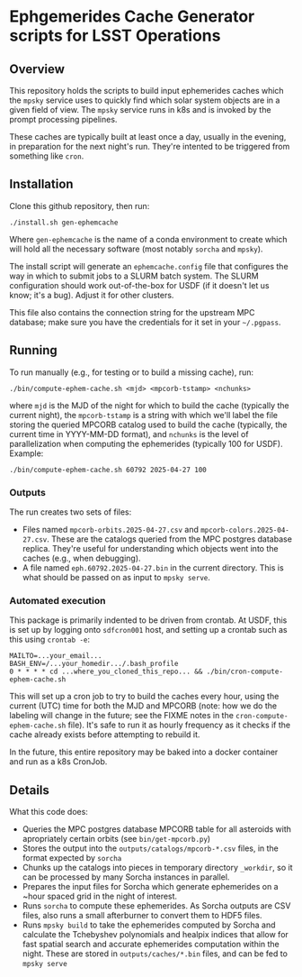 # Ephgemerides Cache Generator scripts for LSST Operations

## Overview

This repository holds the scripts to build input ephemerides caches which
the `mpsky` service uses to quickly find which solar system objects are in a
given field of view.  The `mpsky` service runs in k8s and is invoked by the
prompt processing pipelines.

These caches are typically built at least once a day, usually in the
evening, in preparation for the next night's run. They're intented to be
triggered from something like `cron`.

## Installation

Clone this github repository, then run:

```
./install.sh gen-ephemcache
```

Where `gen-ephemcache` is the name of a conda environment to create
which will hold all the necessary software (most notably `sorcha` and
`mpsky`). 

The install script will generate an `ephemcache.config` file that configures
the way in which to submit jobs to a SLURM batch system.  The SLURM configuration
should work out-of-the-box for USDF (if it doesn't let us know; it's a bug). 
Adjust it for other clusters.

This file also contains the connection string for the upstream MPC database;
make sure you have the credentials for it set in your `~/.pgpass`.

## Running

To run manually (e.g., for testing or to build a missing cache), run:

```
./bin/compute-ephem-cache.sh <mjd> <mpcorb-tstamp> <nchunks>
```

where `mjd` is the MJD of the night for which to build the cache (typically
the current night), the `mpcorb-tstamp` is a string with which we'll label
the file storing the queried MPCORB catalog used to build the cache
(typically, the current time in YYYY-MM-DD format), and `nchunks` is the
level of parallelization when computing the ephemerides (typically 100 for
USDF).  Example:

```
./bin/compute-ephem-cache.sh 60792 2025-04-27 100
```

### Outputs

The run creates two sets of files:

 * Files named `mpcorb-orbits.2025-04-27.csv` and
   `mpcorb-colors.2025-04-27.csv`. These are the catalogs queried from the
   MPC postgres database replica. They're useful for understanding which
   objects went into the caches (e.g., when debugging).
 * A file named `eph.60792.2025-04-27.bin` in the current directory.  This
   is what should be passed on as input to `mpsky serve`.

### Automated execution

This package is primarily indented to be driven from crontab.  At USDF, this
is set up by logging onto `sdfcron001` host, and setting up a crontab such
as this using `crontab -e`:

```
MAILTO=...your_email...
BASH_ENV=/...your_homedir.../.bash_profile
0 * * * * cd ...where_you_cloned_this_repo... && ./bin/cron-compute-ephem-cache.sh
```

This will set up a cron job to try to build the caches every hour, using the
current (UTC) time for both the MJD and MPCORB (note: how we do the labeling
will change in the future; see the FIXME notes in the
`cron-compute-ephem-cache.sh` file).  It's safe to run it as hourly frequency
as it checks if the cache already exists before attempting to rebuild it.

In the future, this entire repository may be baked into a docker container
and run as a k8s CronJob.

## Details

What this code does:

 * Queries the MPC postgres database MPCORB table for all asteroids with
   apropriately certain orbits (see `bin/get-mpcorb.py`)
 * Stores the output into the `outputs/catalogs/mpcorb-*.csv` files, in the format
   expected by `sorcha`
 * Chunks up the catalogs into pieces in temporary directory `_workdir`,
   so it can be processed by many Sorcha instances in parallel.
 * Prepares the input files for Sorcha which generate ephemerides on a
   ~hour spaced grid in the night of interest.
 * Runs `sorcha` to compute these ephemerides. As Sorcha outputs are CSV files,
   also runs a small afterburner to convert them to HDF5 files.
 * Runs `mpsky build` to take the ephemerides computed by Sorcha and
   calculate the Tchebyshev polynomials and healpix indices that allow for
   fast spatial search and accurate ephemerides computation within the
   night. These are stored in `outputs/caches/*.bin` files, and can be fed to
   `mpsky serve`
